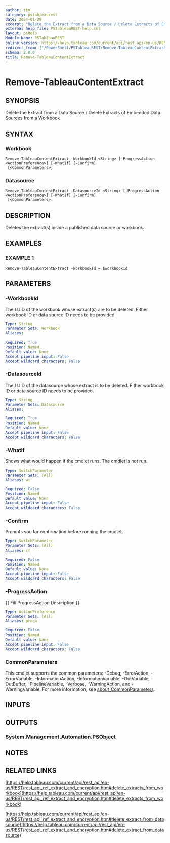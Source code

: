 ```yaml
---
author: tto
category: pstableaurest
date: 2024-01-29
excerpt: "Delete the Extract from a Data Source / Delete Extracts of Embedded Data Sources from a Workbook"
external help file: PSTableauREST-help.xml
layout: pshelp
Module Name: PSTableauREST
online version: https://help.tableau.com/current/api/rest_api/en-us/REST/rest_api_ref_extract_and_encryption.htm#delete_extracts_from_workbook
redirect_from: ["/PowerShell/PSTableauREST/Remove-TableauContentExtract/", "/PowerShell/PSTableauREST/remove-tableaucontentextract/", "/PowerShell/remove-tableaucontentextract/"]
schema: 2.0.0
title: Remove-TableauContentExtract
---
```


# Remove-TableauContentExtract

## SYNOPSIS
Delete the Extract from a Data Source / Delete Extracts of Embedded Data Sources from a Workbook

## SYNTAX

### Workbook
```
Remove-TableauContentExtract -WorkbookId <String> [-ProgressAction <ActionPreference>] [-WhatIf] [-Confirm]
 [<CommonParameters>]
```

### Datasource
```
Remove-TableauContentExtract -DatasourceId <String> [-ProgressAction <ActionPreference>] [-WhatIf] [-Confirm]
 [<CommonParameters>]
```

## DESCRIPTION
Deletes the extract(s) inside a published data source or workbook.

## EXAMPLES

### EXAMPLE 1
```
Remove-TableauContentExtract -WorkbookId = $workbookId
```

## PARAMETERS

### -WorkbookId
The LUID of the workbook whose extract(s) are to be deleted.
Either workbook ID or data source ID needs to be provided.

```yaml
Type: String
Parameter Sets: Workbook
Aliases:

Required: True
Position: Named
Default value: None
Accept pipeline input: False
Accept wildcard characters: False
```

### -DatasourceId
The LUID of the datasource whose extract is to be deleted.
Either workbook ID or data source ID needs to be provided.

```yaml
Type: String
Parameter Sets: Datasource
Aliases:

Required: True
Position: Named
Default value: None
Accept pipeline input: False
Accept wildcard characters: False
```

### -WhatIf
Shows what would happen if the cmdlet runs.
The cmdlet is not run.

```yaml
Type: SwitchParameter
Parameter Sets: (All)
Aliases: wi

Required: False
Position: Named
Default value: None
Accept pipeline input: False
Accept wildcard characters: False
```

### -Confirm
Prompts you for confirmation before running the cmdlet.

```yaml
Type: SwitchParameter
Parameter Sets: (All)
Aliases: cf

Required: False
Position: Named
Default value: None
Accept pipeline input: False
Accept wildcard characters: False
```

### -ProgressAction
{{ Fill ProgressAction Description }}

```yaml
Type: ActionPreference
Parameter Sets: (All)
Aliases: proga

Required: False
Position: Named
Default value: None
Accept pipeline input: False
Accept wildcard characters: False
```

### CommonParameters
This cmdlet supports the common parameters: -Debug, -ErrorAction, -ErrorVariable, -InformationAction, -InformationVariable, -OutVariable, -OutBuffer, -PipelineVariable, -Verbose, -WarningAction, and -WarningVariable. For more information, see [about_CommonParameters](http://go.microsoft.com/fwlink/?LinkID=113216).

## INPUTS

## OUTPUTS

### System.Management.Automation.PSObject
## NOTES

## RELATED LINKS

[https://help.tableau.com/current/api/rest_api/en-us/REST/rest_api_ref_extract_and_encryption.htm#delete_extracts_from_workbook](https://help.tableau.com/current/api/rest_api/en-us/REST/rest_api_ref_extract_and_encryption.htm#delete_extracts_from_workbook)

[https://help.tableau.com/current/api/rest_api/en-us/REST/rest_api_ref_extract_and_encryption.htm#delete_extract_from_datasource](https://help.tableau.com/current/api/rest_api/en-us/REST/rest_api_ref_extract_and_encryption.htm#delete_extract_from_datasource)

